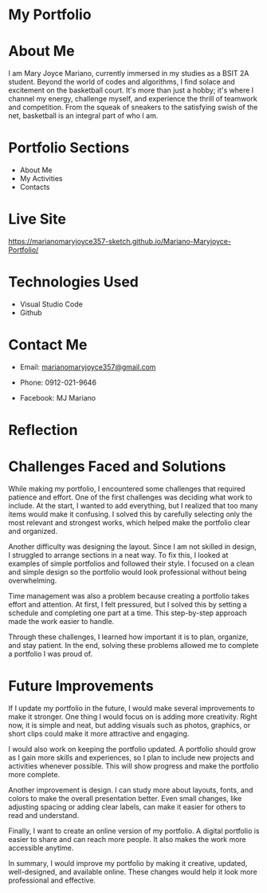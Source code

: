 # My Portfolio

# About Me
I am Mary Joyce Mariano, currently immersed in my studies as a BSIT 2A student. Beyond the world of codes and algorithms, I find solace and excitement on the basketball court. It's more than just a hobby; it's where I channel my energy, challenge myself, and experience the thrill of teamwork and competition. From the squeak of sneakers to the satisfying swish of the net, basketball is an integral part of who I am.

# Portfolio Sections
* About Me
* My Activities
* Contacts

# Live Site
 https://marianomaryjoyce357-sketch.github.io/Mariano-Maryjoyce-Portfolio/

# Technologies Used
* Visual Studio Code
* Github

# Contact Me
* Email:
marianomaryjoyce357@gmail.com

* Phone:
0912-021-9646

* Facebook:
MJ Mariano

# Reflection
# Challenges Faced and Solutions
While making my portfolio, I encountered some challenges that required patience and effort. One of the first challenges was deciding what work to include. At the start, I wanted to add everything, but I realized that too many items would make it confusing. I solved this by carefully selecting only the most relevant and strongest works, which helped make the portfolio clear and organized.

Another difficulty was designing the layout. Since I am not skilled in design, I struggled to arrange sections in a neat way. To fix this, I looked at examples of simple portfolios and followed their style. I focused on a clean and simple design so the portfolio would look professional without being overwhelming.

Time management was also a problem because creating a portfolio takes effort and attention. At first, I felt pressured, but I solved this by setting a schedule and completing one part at a time. This step-by-step approach made the work easier to handle.

Through these challenges, I learned how important it is to plan, organize, and stay patient. In the end, solving these problems allowed me to complete a portfolio I was proud of.

# Future Improvements
If I update my portfolio in the future, I would make several improvements to make it stronger. One thing I would focus on is adding more creativity. Right now, it is simple and neat, but adding visuals such as photos, graphics, or short clips could make it more attractive and engaging.

I would also work on keeping the portfolio updated. A portfolio should grow as I gain more skills and experiences, so I plan to include new projects and activities whenever possible. This will show progress and make the portfolio more complete.

Another improvement is design. I can study more about layouts, fonts, and colors to make the overall presentation better. Even small changes, like adjusting spacing or adding clear labels, can make it easier for others to read and understand.

Finally, I want to create an online version of my portfolio. A digital portfolio is easier to share and can reach more people. It also makes the work more accessible anytime.

In summary, I would improve my portfolio by making it creative, updated, well-designed, and available online. These changes would help it look more professional and effective.
